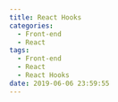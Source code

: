 ```yaml
---
title: React Hooks
categories:
  - Front-end
  - React
tags:
  - Front-end
  - React
  - React Hooks
date: 2019-06-06 23:59:55
---
```

